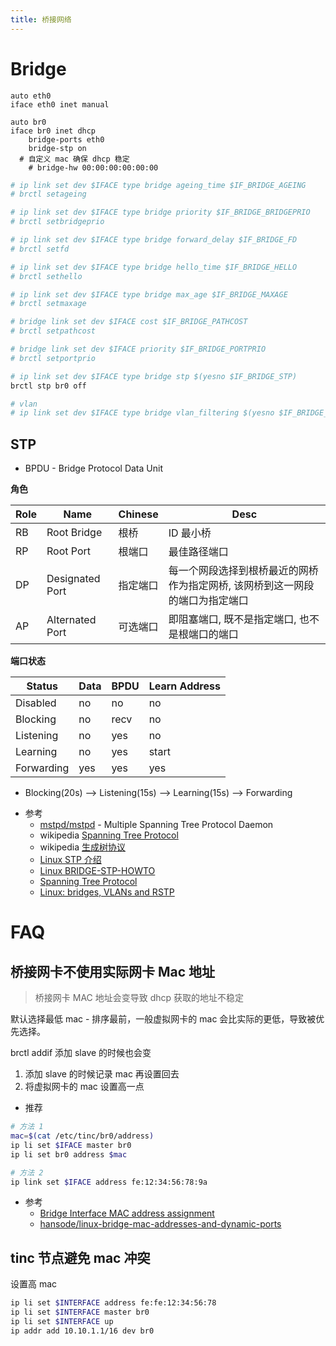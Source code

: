 ```yaml
---
title: 桥接网络
---
```


# Bridge

```interfaces
auto eth0
iface eth0 inet manual

auto br0
iface br0 inet dhcp
	bridge-ports eth0
	bridge-stp on
  # 自定义 mac 确保 dhcp 稳定
	# bridge-hw 00:00:00:00:00:00
```

```bash
# ip link set dev $IFACE type bridge ageing_time $IF_BRIDGE_AGEING
# brctl setageing

# ip link set dev $IFACE type bridge priority $IF_BRIDGE_BRIDGEPRIO
# brctl setbridgeprio

# ip link set dev $IFACE type bridge forward_delay $IF_BRIDGE_FD
# brctl setfd

# ip link set dev $IFACE type bridge hello_time $IF_BRIDGE_HELLO
# brctl sethello

# ip link set dev $IFACE type bridge max_age $IF_BRIDGE_MAXAGE
# brctl setmaxage

# bridge link set dev $IFACE cost $IF_BRIDGE_PATHCOST
# brctl setpathcost

# bridge link set dev $IFACE priority $IF_BRIDGE_PORTPRIO
# brctl setportprio

# ip link set dev $IFACE type bridge stp $(yesno $IF_BRIDGE_STP)
brctl stp br0 off

# vlan
# ip link set dev $IFACE type bridge vlan_filtering $(yesno $IF_BRIDGE_VLAN_AWARE)
```

## STP

- BPDU - Bridge Protocol Data Unit

**角色**

| Role | Name            | Chinese  | Desc                                                                         |
| ---- | --------------- | -------- | ---------------------------------------------------------------------------- |
| RB   | Root Bridge     | 根桥     | ID 最小桥                                                                    |
| RP   | Root Port       | 根端口   | 最佳路径端口                                                                 |
| DP   | Designated Port | 指定端口 | 每一个网段选择到根桥最近的网桥作为指定网桥, 该网桥到这一网段的端口为指定端口 |
| AP   | Alternated Port | 可选端口 | 即阻塞端口, 既不是指定端口, 也不是根端口的端口                               |

**端口状态**

| Status     | Data | BPDU | Learn Address |
| ---------- | ---- | ---- | ------------- |
| Disabled   | no   | no   | no            |
| Blocking   | no   | recv | no            |
| Listening  | no   | yes  | no            |
| Learning   | no   | yes  | start         |
| Forwarding | yes  | yes  | yes           |

- Blocking(20s) –> Listening(15s) –> Learning(15s) –> Forwarding

* 参考
  - [mstpd/mstpd](https://github.com/mstpd/mstpd) - Multiple Spanning Tree Protocol Daemon
  - wikipedia [Spanning Tree Protocol](https://en.wikipedia.org/wiki/Spanning_Tree_Protocol)
  - wikipedia [生成树协议](https://zh.wikipedia.org/wiki/生成树协议)
  - [Linux STP 介绍](https://www.cnblogs.com/hzl6255/p/3259909.html)
  - [Linux BRIDGE-STP-HOWTO](https://tldp.org/HOWTO/BRIDGE-STP-HOWTO/)
  - [Spanning Tree Protocol](http://www.embeddedlinux.org.cn/linux_net/0596002556/understandlni-CHP-16-SECT-16.html)
  - [Linux: bridges, VLANs and RSTP](https://serverfault.com/questions/824621)

# FAQ

## 桥接网卡不使用实际网卡 Mac 地址

> 桥接网卡 MAC 地址会变导致 dhcp 获取的地址不稳定

默认选择最低 mac - 排序最前，一般虚拟网卡的 mac 会比实际的更低，导致被优先选择。

brctl addif 添加 slave 的时候也会变

1. 添加 slave 的时候记录 mac 再设置回去
2. 将虚拟网卡的 mac 设置高一点

- 推荐

```bash
# 方法 1
mac=$(cat /etc/tinc/br0/address)
ip li set $IFACE master br0
ip li set br0 address $mac

# 方法 2
ip link set $IFACE address fe:12:34:56:78:9a
```

- 参考
  - [Bridge Interface MAC address assignment](https://lists.linuxfoundation.org/pipermail/bridge/2006-January/003036.html)
  - [hansode/linux-bridge-mac-addresses-and-dynamic-ports](https://github.com/hansode/linux-bridge-mac-addresses-and-dynamic-ports)

## tinc 节点避免 mac 冲突

设置高 mac

```bash
ip li set $INTERFACE address fe:fe:12:34:56:78
ip li set $INTERFACE master br0
ip li set $INTERFACE up
ip addr add 10.10.1.1/16 dev br0
```
